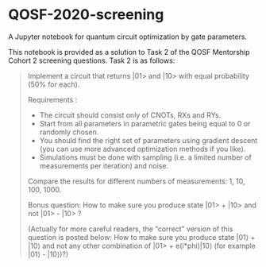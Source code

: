 # QOSF-2020-screening

A Jupyter notebook for quantum circuit optimization by gate parameters.

This notebook is provided as a solution to Task 2 of the QOSF Mentorship Cohort 2 screening questions. Task 2 is as follows:

>Implement a circuit that returns |01> and |10> with equal probability (50% for each).
>
>Requirements :
>
>- The circuit should consist only of CNOTs, RXs and RYs. 
>- Start from all parameters in parametric gates being equal to 0 or randomly chosen. 	
>- You should find the right set of parameters using gradient descent (you can use more advanced optimization methods if you like). 
>- Simulations must be done with sampling (i.e. a limited number of measurements per iteration) and noise. 
>
>Compare the results for different numbers of measurements: 1, 10, 100, 1000. 
>
>Bonus question:
>How to make sure you produce state |01> + |10> and not |01> - |10> ?
>
>(Actually for more careful readers, the “correct” version of this question is posted below:
>How to make sure you produce state  |01⟩  +  |10⟩  and not any other combination of |01> + e(i*phi)|10⟩ (for example |01⟩  -  |10⟩)?)
